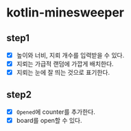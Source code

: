 # kotlin-minesweeper

## step1
- [x] 높이와 너비, 지뢰 개수를 입력받을 수 있다.
- [x] 지뢰는 가급적 랜덤에 가깝게 배치한다.
- [x] 지뢰는 눈에 잘 띄는 것으로 표기한다.

## step2
- [x] `Opened`에 counter를 추가한다.
- [x] board를 open할 수 있다.
